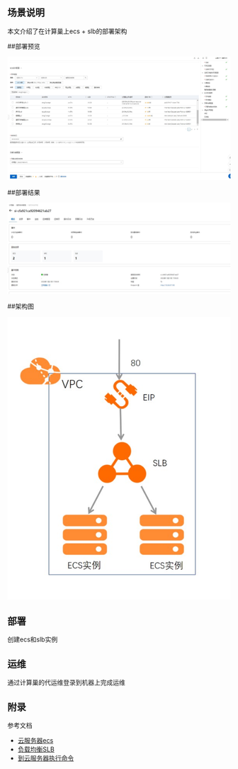 ## 场景说明
本文介绍了在计算巢上ecs + slb的部署架构

##部署预览

![deploy.jpg](deploy.jpg)

##部署结果

![result.jpg](result.jpg)

##架构图

![architecture.jpg](architecture.jpg)

## 部署
创建ecs和slb实例

## 运维
通过计算巢的代运维登录到机器上完成运维

## 附录
参考文档
* [云服务器ecs](https://ros.console.aliyun.com/resourceType/ALIYUN::ECS::InstanceGroup)
* [负载均衡SLB](https://ros.console.aliyun.com/resourceType/ALIYUN::SLB::LoadBalancer)
* [到云服务器执行命令](https://ros.console.aliyun.com/resourceType/ALIYUN::ECS::RunCommand)